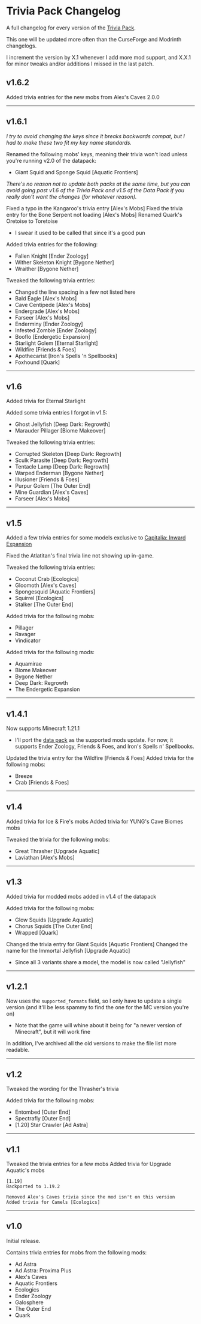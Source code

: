 # Trivia Pack Changelog

A full changelog for every version of the [Trivia Pack](https://www.curseforge.com/minecraft/texture-packs/extra-data-models-trivia).

This one will be updated more often than the CurseForge and Modrinth changelogs.

I increment the version by X.1 whenever I add more mod support, and X.X.1 for minor tweaks and/or additions I missed in the last patch.


## v1.6.2

Added trivia entries for the new mobs from Alex's Caves 2.0.0


--------------------------------------------------
## v1.6.1

*I try to avoid changing the keys since it breaks backwards compat, but I had to make these two fit my key name standards.*

Renamed the following mobs' keys, meaning their trivia won't load unless you're running v2.0 of the datapack:
- Giant Squid and Sponge Squid [Aquatic Frontiers]

*There's no reason not to update both packs at the same time, but you can avoid going past v1.6 of the Trivia Pack and v1.5 of the Data Pack if you really don't want the changes (for whatever reason).*

Fixed a typo in the Kangaroo's trivia entry [Alex's Mobs]
Fixed the trivia entry for the Bone Serpent not loading [Alex's Mobs]
Renamed Quark's Oretoise to Toretoise
- I swear it used to be called that since it's a good pun

Added trivia entries for the following:
- Fallen Knight [Ender Zoology]
- Wither Skeleton Knight [Bygone Nether]
- Wraither [Bygone Nether]

Tweaked the following trivia entries:
- Changed the line spacing in a few not listed here
- Bald Eagle [Alex's Mobs]
- Cave Centipede [Alex's Mobs]
- Endergrade [Alex's Mobs]
- Farseer [Alex's Mobs]
- Enderminy [Ender Zoology]
- Infested Zombie [Ender Zoology]
- Booflo [Endergetic Expansion]
- Starlight Golem [Eternal Starlight]
- Wildfire [Friends & Foes]
- Apothecarist [Iron's Spells 'n Spellbooks]
- Foxhound [Quark]


--------------------------------------------------
## v1.6

Added trivia for Eternal Starlight

Added some trivia entries I forgot in v1.5:
- Ghost Jellyfish [Deep Dark: Regrowth]
- Marauder Pillager [Biome Makeover]

Tweaked the following trivia entries:
- Corrupted Skeleton [Deep Dark: Regrowth]
- Sculk Parasite [Deep Dark: Regrowth]
- Tentacle Lamp [Deep Dark: Regrowth]
- Warped Enderman [Bygone Nether]
- Illusioner [Friends & Foes]
- Purpur Golem [The Outer End]
- Mine Guardian [Alex's Caves]
- Farseer [Alex's Mobs]


--------------------------------------------------
## v1.5

Added a few trivia entries for some models exclusive to [Capitalia: Inward Expansion](https://www.curseforge.com/minecraft/modpacks/capitalia-2)

Fixed the Atlatitan's final trivia line not showing up in-game.

Tweaked the following trivia entries:
- Coconut Crab [Ecologics]
- Gloomoth [Alex's Caves]
- Spongesquid [Aquatic Frontiers]
- Squirrel [Ecologics]
- Stalker [The Outer End]

Added trivia for the following mobs:
- Pillager
- Ravager
- Vindicator

Added trivia for the following mods:
- Aquamirae
- Biome Makeover
- Bygone Nether
- Deep Dark: Regrowth
- The Endergetic Expansion


--------------------------------------------------
## v1.4.1

Now supports Minecraft 1.21.1
- I'll port the [data pack](https://www.curseforge.com/minecraft/data-packs/extra-data-models) as the supported mods update. For now, it supports Ender Zoology, Friends & Foes, and Iron's Spells n' Spellbooks.

Updated the trivia entry for the Wildfire [Friends & Foes]
Added trivia for the following mobs:
- Breeze
- Crab [Friends & Foes]


--------------------------------------------------
## v1.4

Added trivia for Ice & Fire's mobs
Added trivia for YUNG's Cave Biomes mobs

Tweaked the trivia for the following mobs:
- Great Thrasher [Upgrade Aquatic]
- Laviathan [Alex's Mobs]


--------------------------------------------------
## v1.3

Added trivia for modded mobs added in v1.4 of the datapack

Added trivia for the following mobs:
- Glow Squids [Upgrade Aquatic]
- Chorus Squids [The Outer End]
- Wrapped [Quark]

Changed the trivia entry for Giant Squids [Aquatic Frontiers]
Changed the name for the Immortal Jellyfish [Upgrade Aquatic]
- Since all 3 variants share a model, the model is now called "Jellyfish"


--------------------------------------------------
## v1.2.1

Now uses the `supported_formats` field, so I only have to update a single version (and it'll be less spammy to find the one for the MC version you're on)
- Note that the game will whine about it being for "a newer version of Minecraft", but it will work fine

In addition, I've archived all the old versions to make the file list more readable.


--------------------------------------------------
## v1.2

Tweaked the wording for the Thrasher's trivia

Added trivia for the following mobs:
- Entombed [Outer End]
- Spectrafly [Outer End]
- [1.20] Star Crawler [Ad Astra]


--------------------------------------------------
## v1.1

Tweaked the trivia entries for a few mobs
Added trivia for Upgrade Aquatic's mobs

	[1.19]
	Backported to 1.19.2

	Removed Alex's Caves trivia since the mod isn't on this version
	Added trivia for Camels [Ecologics]


--------------------------------------------------
## v1.0

Initial release.

Contains trivia entries for mobs from the following mods:

- Ad Astra
- Ad Astra: Proxima Plus
- Alex's Caves
- Aquatic Frontiers
- Ecologics
- Ender Zoology
- Galosphere
- The Outer End
- Quark